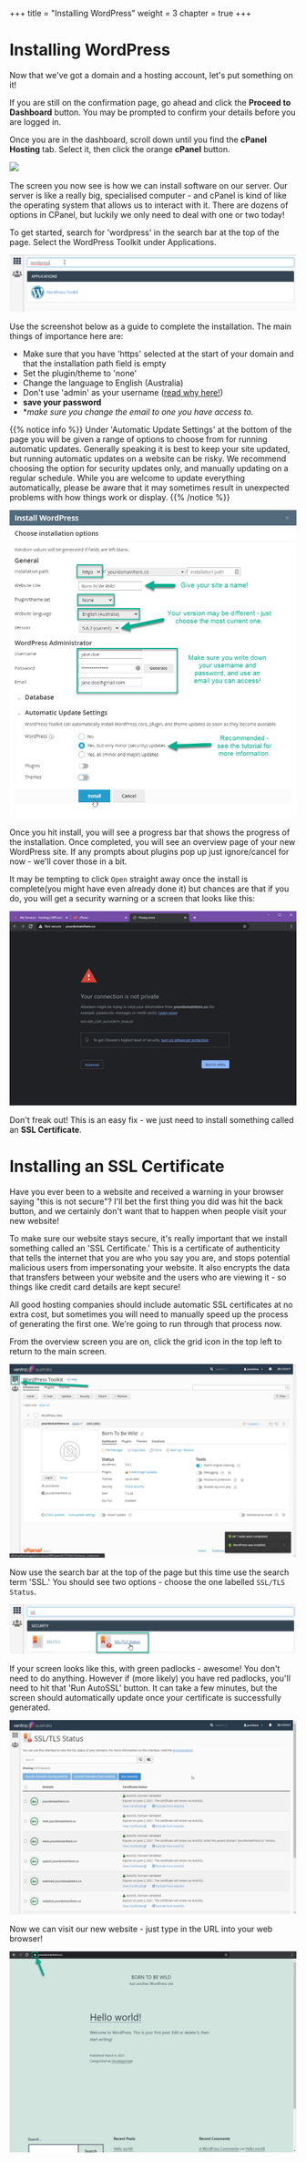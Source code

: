 +++
title = "Installing WordPress"
weight = 3
chapter = true
+++

# Installing WordPress

Now that we've got a domain and a hosting account, let's put something on it!

If you are still on the confirmation page, go ahead and click the **Proceed to Dashboard** button. You may be prompted to confirm your details before you are logged in.

Once you are in the dashboard, scroll down until you find the **cPanel Hosting** tab. Select it, then click the orange **cPanel** button.

![](images/dasboard.jpg)

The screen you now see is how we can install software on our server. Our server is like a really big, specialised computer - and cPanel is kind of like the operating system that allows us to interact with it. There are dozens of options in CPanel, but luckily we only need to deal with one or two today!

To get started, search for 'wordpress' in the search bar at the top of the page. Select the WordPress Toolkit under Applications.

![](images/cpanel_toolkit.jpg)

Use the screenshot below as a guide to complete the installation. The main things of importance here are:
- Make sure that you have 'https' selected at the start of your domain and that the installation path field is empty
- Set the plugin/theme to 'none'
- Change the language to English (Australia)
- Don't use 'admin' as your username ([read why here!](https://www.wpsuperstars.net/change-admin-username/))
- **save your password**
- **make sure you change the email to one you have access to.*

{{% notice info %}}
Under 'Automatic Update Settings' at the bottom of the page you will be given a range of options to choose from for running automatic updates. Generally speaking it is best to keep your site updated, but running automatic updates on a website can be risky. We recommend choosing the option for security updates only, and manually updating on a regular schedule. While you are welcome to update everything automatically, please be aware that it may sometimes result in unexpected problems with how things work or display.
{{% /notice %}}

![](images/wordpress_install.jpg)

Once you hit install, you will see a progress bar that shows the progress of the installation. Once completed, you will see an overview page of your new WordPress site. If any prompts about plugins pop up just ignore/cancel for now - we'll cover those in a bit.

It may be tempting to click `Open` straight away once the install is complete(you might have even already done it) but chances are that if you do, you will get a security warning or a screen that looks like this:

![](images/not_secure.jpg)

Don't freak out! This is an easy fix - we just need to install something called an **SSL Certificate**.

# Installing an SSL Certificate

Have you ever been to a website and received a warning in your browser saying "this is not secure"? I'll bet the first thing you did was hit the back button, and we certainly don't want that to happen when people visit your new website!

To make sure our website stays secure, it's really important that we install something called an 'SSL Certificate.' This is a certificate of authenticity that tells the internet that you are who you say you are, and stops potential malicious users from impersonating your website. It also encrypts the data that transfers between your website and the users who are viewing it - so things like credit card details are kept secure!

All good hosting companies should include automatic SSL certificates at no extra cost, but sometimes you will need to manually speed up the process of generating the first one. We're going to run through that process now.

From the overview screen you are on, click the grid icon in the top left to return to the main screen.

![](images/return_to_cpanel.jpg)

Now use the search bar at the top of the page but this time use the search term 'SSL.' You should see two options - choose the one labelled `SSL/TLS Status`.

 ![](images/cpanel_ssl.jpg)
 
 If your screen looks like this, with green padlocks - awesome! You don't need to do anything. However if (more likely) you have red padlocks, you'll need to hit that 'Run AutoSSL' button. It can take a few minutes, but the screen should automatically update once your certificate is successfully generated.
 
 ![](images/ssl_good.jpg)
 
 Now we can visit our new website - just type in the URL into your web browser!
 
 ![](images/success.jpg)